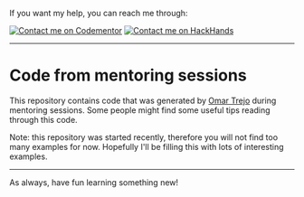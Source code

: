 If you want my help, you can reach me through:

[![Contact me on Codementor](https://cdn.codementor.io/badges/contact_me_github.svg)](https://www.codementor.io/otrenav) [![Contact me on HackHands](https://s32.postimg.org/tn6q32hut/hackhands.png)](https://hackhands.com/otrenav/)

---

# Code from mentoring sessions

This repository contains code that was generated by [Omar Trejo](https://www.linkedin.com/in/otrenav) during mentoring sessions. Some people might find some useful tips reading through this code.

Note: this repository was started recently, therefore you will not find too many examples for now. Hopefully I'll be filling this with lots of interesting examples.

---

As always, have fun learning something new!
